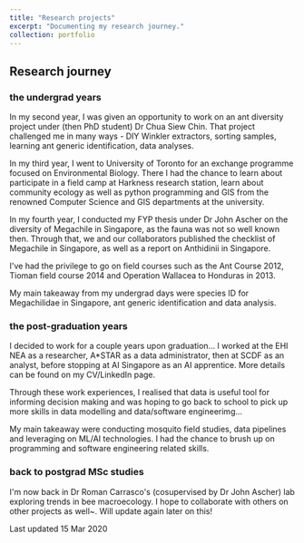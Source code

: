 ```yaml
---
title: "Research projects"
excerpt: "Documenting my research journey."
collection: portfolio
---
```


## Research journey

### the undergrad years

In my second year, I was given an opportunity to work on an ant diversity project under (then PhD student) Dr Chua Siew Chin. That project challenged me in many ways - DIY Winkler extractors, sorting samples, learning ant generic identification, data analyses. 

In my third year, I went to University of Toronto for an exchange programme focused on Environmental Biology. There I had the chance to learn about participate in a field camp at Harkness research station, learn about community ecology as well as python programming and GIS from the renowned Computer Science and GIS departments at the university.

In my fourth year, I conducted my FYP thesis under Dr John Ascher on the diversity of Megachile in Singapore, as the fauna was not so well known then. Through that, we and our collaborators published the checklist of Megachile in Singapore, as well as a report on Anthidinii in Singapore. 

I've had the privilege to go on field courses such as the Ant Course 2012, Tioman field course 2014 and Operation Wallacea to Honduras in 2013.

My main takeaway from my undergrad days were species ID for Megachilidae in Singapore, ant generic identification and data analysis.

### the post-graduation years

I decided to work for a couple years upon graduation... I worked at the EHI NEA as a researcher, A*STAR as a data administrator, then at SCDF as an analyst, before stopping at AI Singapore as an AI apprentice. More details can be found on my CV/LinkedIn page.

Through these work experiences, I realised that data is useful tool for informing decision making and was hoping to go back to school to pick up more skills in data modelling and data/software engineerimg...

My main takeaway were conducting mosquito field studies, data pipelines and leveraging on ML/AI technologies. I had the chance to brush up on programming and software engineering related skills.

### back to postgrad MSc studies

I'm now back in Dr Roman Carrasco's (cosupervised by Dr John Ascher) lab exploring trends in bee macroecology. I hope to collaborate with others on other projects as well~. Will update again later on this!

Last updated 15 Mar 2020
